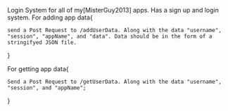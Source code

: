 Login System for all of my[MisterGuy2013] apps.
Has a sign up and login system.
For adding app data{

    send a Post Request to /addUserData. Along with the data "username", "session", "appName", and "data". Data should be in the form of a stringifyed JSON file.

}

For getting app data{

    Send a Post Request to /getUserData. Along with the data "username", "session", and "appName";

}